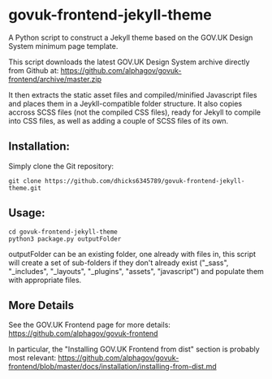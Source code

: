 # govuk-frontend-jekyll-theme
A Python script to construct a Jekyll theme based on the GOV.UK Design System minimum page template.

This script downloads the latest GOV.UK Design System archive directly from Github at:
https://github.com/alphagov/govuk-frontend/archive/master.zip

It then extracts the static asset files and compiled/minified Javascript files and places them in a Jeykll-compatible folder structure. It also copies accross SCSS files (not the compiled CSS files), ready for Jekyll to compile into CSS files, as well as adding a couple of SCSS files of its own.

## Installation:

Simply clone the Git repository:

```
git clone https://github.com/dhicks6345789/govuk-frontend-jekyll-theme.git
```

## Usage:

```
cd govuk-frontend-jekyll-theme
python3 package.py outputFolder
```

outputFolder can be an existing folder, one already with files in, this script will create a set of sub-folders if they don't already exist ("_sass", "_includes", "_layouts", "_plugins", "assets", "javascript") and populate them with appropriate files.

## More Details

See the GOV.UK Frontend page for more details:
https://github.com/alphagov/govuk-frontend

In particular, the "Installing GOV.UK Frontend from dist" section is probably most relevant:
https://github.com/alphagov/govuk-frontend/blob/master/docs/installation/installing-from-dist.md
